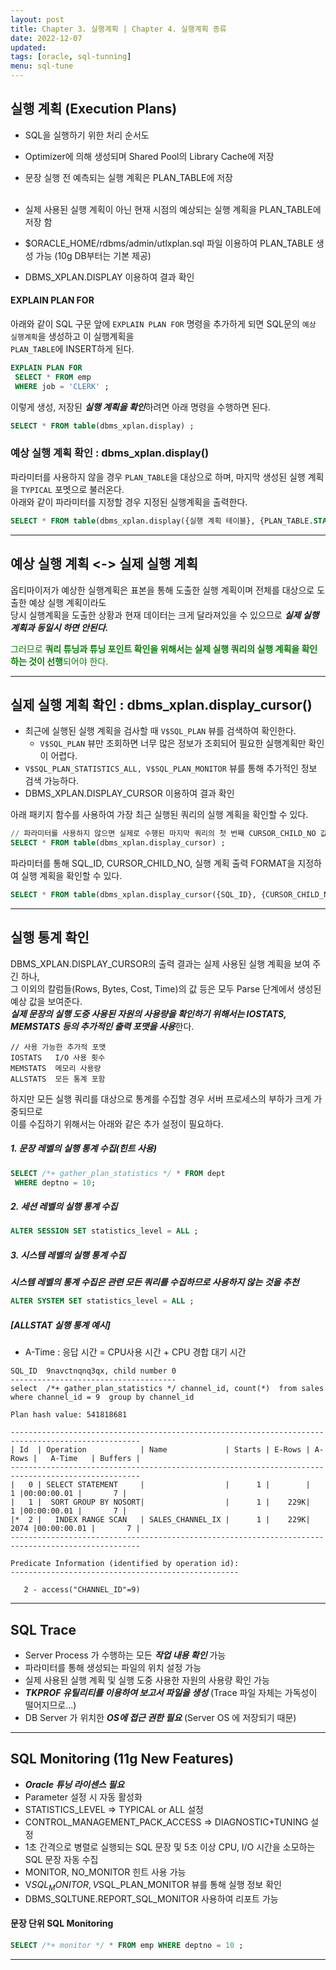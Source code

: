```yaml
---
layout: post
title: Chapter 3. 실행계획 | Chapter 4. 실행계획 종류
date: 2022-12-07
updated: 
tags: [oracle, sql-tunning]
menu: sql-tune
---
```


## 실행 계획 (Execution Plans)
- SQL을 실행하기 위한 처리 순서도
- Optimizer에 의해 생성되며 Shared Pool의 Library Cache에 저장
- 문장 실행 전 예측되는 실행 계획은 PLAN_TABLE에 저장<br /><br />

- 실제 사용된 실행 계획이 아닌 현재 시점의 예상되는 실행 계획을 PLAN_TABLE에 저장 함
- $ORACLE_HOME/rdbms/admin/utlxplan.sql 파일 이용하여 PLAN_TABLE 생성 가능 (10g DB부터는 기본 제공)
- DBMS_XPLAN.DISPLAY 이용하여 결과 확인

#### EXPLAIN PLAN FOR 
아래와 같이 SQL 구문 앞에 `EXPLAIN PLAN FOR` 명령을 추가하게 되면 SQL문의 `예상 실행계획`을 생성하고 이 실행계획을   
`PLAN_TABLE`에 INSERT하게 된다.
```sql
EXPLAIN PLAN FOR
 SELECT * FROM emp
 WHERE job = 'CLERK' ; 
```

이렇게 생성, 저장된 ***실행 계획을 확인***하려면 아래 명령을 수행하면 된다.
```sql
SELECT * FROM table(dbms_xplan.display) ;
```

### 예상 실행 계획 확인 : dbms_xplan.display() 
파라미터를 사용하지 않을 경우 `PLAN_TABLE`을 대상으로 하며, 마지막 생성된 실행 계획을 `TYPICAL` 포멧으로 불러온다.   
아래와 같이 파라미터를 지정할 경우 지정된 실행계획을 출력한다.
```sql
SELECT * FROM table(dbms_xplan.display({실행 계획 테이블}, {PLAN_TABLE.STATEMENT_ID}, {실행 계획 포멧})); 
```

- - - 

## 예상 실행 계획 <-> 실제 실행 계획
옵티마이저가 예상한 실행계획은 표본을 통해 도출한 실행 계획이며 전체를 대상으로 도출한 예상 실행 계획이라도   
당시 실행계획을 도출한 상황과 현재 데이터는 크게 달라져있을 수 있으므로 <b>*실제 실행 계획과 동일시 하면 안된다.*</b>
<p style="color: green;">
그러므로 <b>쿼리 튜닝과 튜닝 포인트 확인을 위해서는 실제 실행 쿼리의 실행 계획을 확인하는 것이 선행</b>되어야 한다.
</p>

- - -

## 실제 실행 계획 확인 : dbms_xplan.display_cursor()
- 최근에 실행된 실행 계획을 검사할 때 `V$SQL_PLAN` 뷰를 검색하여 확인한다.
  + `V$SQL_PLAN` 뷰만 조회하면 너무 많은 정보가 조회되어 필요한 실행계획만 확인이 어렵다.
- `V$SQL_PLAN_STATISTICS_ALL, V$SQL_PLAN_MONITOR` 뷰를 통해 추가적인 정보 검색 가능하다.
- DBMS_XPLAN.DISPLAY_CURSOR 이용하여 결과 확인

아래 패키지 함수를 사용하여 가장 최근 실행된 쿼리의 실행 계획을 확인할 수 있다.
```sql
// 파라미터를 사용하지 않으면 실제로 수행된 마지막 쿼리의 첫 번째 CURSOR_CHILD_NO 값으로 실행계획을 `TYPICAL` 포멧을 통해 가져온다.
SELECT * FROM table(dbms_xplan.display_cursor) ;
```

파라미터를 통해 SQL_ID, CURSOR_CHILD_NO, 실행 계획 출력 FORMAT을 지정하여 실행 계획을 확인할 수 있다.
```sql
SELECT * FROM table(dbms_xplan.display_cursor({SQL_ID}, {CURSOR_CHILD_NO}, {실행 계획 출력 FORMAT})) ;
```
- - - 

## 실행 통계 확인
DBMS_XPLAN.DISPLAY_CURSOR의 출력 결과는 실제 사용된 실행 계획을 보여 주긴 하나,   
그 이외의 칼럼들(Rows, Bytes, Cost, Time)의 값 등은 모두 Parse 단계에서 생성된 예상 값을 보여준다.   
***실제 문장의 실행 도중 사용된 자원의 사용량을 확인하기 위해서는 IOSTATS, MEMSTATS 등의 추가적인 출력 포맷을 사용***한다.

```
// 사용 가능한 추가적 포맷
IOSTATS   I/O 사용 횟수
MEMSTATS  메모리 사용량
ALLSTATS  모든 통계 포함
```

하지만 모든 실행 쿼리를 대상으로 통계를 수집할 경우 서버 프로세스의 부하가 크게 가중되므로   
이를 수집하기 위해서는 아래와 같은 추가 설정이 필요하다.

##### 1. 문장 레벨의 실행 통계 수집(힌트 사용)
```sql
SELECT /*+ gather_plan_statistics */ * FROM dept
 WHERE deptno = 10;
```

##### 2. 세션 레벨의 실행 통계 수집
```sql
ALTER SESSION SET statistics_level = ALL ;
```

##### 3. 시스템 레벨의 실행 통계 수집
***시스템 레벨의 통계 수집은 관련 모든 쿼리를 수집하므로 사용하지 않는 것을 추천***
```sql
ALTER SYSTEM SET statistics_level = ALL ; 
```

##### [ALLSTAT 실행 통계 예시]
* A-Time : 응답 시간 = CPU사용 시간 + CPU 경합 대기 시간

```
SQL_ID  9navctnqnq3qx, child number 0
-------------------------------------
select  /*+ gather_plan_statistics */ channel_id, count(*)  from sales  
where channel_id = 9  group by channel_id
 
Plan hash value: 541818681
 
---------------------------------------------------------------------------------------------------
| Id  | Operation            | Name             | Starts | E-Rows | A-Rows |   A-Time   | Buffers |
---------------------------------------------------------------------------------------------------
|   0 | SELECT STATEMENT     |                  |      1 |        |      1 |00:00:00.01 |       7 |
|   1 |  SORT GROUP BY NOSORT|                  |      1 |    229K|      1 |00:00:00.01 |       7 |
|*  2 |   INDEX RANGE SCAN   | SALES_CHANNEL_IX |      1 |    229K|   2074 |00:00:00.01 |       7 |
---------------------------------------------------------------------------------------------------
 
Predicate Information (identified by operation id):
---------------------------------------------------
 
   2 - access("CHANNEL_ID"=9)

```

- - -

## SQL Trace 
- Server Process 가 수행하는 모든 ***작업 내용 확인*** 가능
- 파라미터를 통해 생성되는 파일의 위치 설정 가능
- 실제 사용된 실행 계획 및 실행 도중 사용한 자원의 사용량 확인 가능
- ***TKPROF 유틸리티를 이용하여 보고서 파일을 생성*** (Trace 파일 자체는 가독성이 떨어지므로...)
- DB Server 가 위치한 ***OS에 접근 권한 필요*** (Server OS 에 저장되기 때문)

- - -

## SQL Monitoring (11g New Features)
- ***Oracle 튜닝 라이센스 필요***
- Parameter 설정 시 자동 활성화
- STATISTICS_LEVEL => TYPICAL or ALL 설정
- CONTROL_MANAGEMENT_PACK_ACCESS => DIAGNOSTIC+TUNING 설정
- 1초 간격으로 병렬로 실행되는 SQL 문장 및 5초 이상 CPU, I/O 시간을 소모하는 SQL 문장 자동 수집
- MONITOR, NO_MONITOR 힌트 사용 가능
- V$SQL_MONITOR, V$SQL_PLAN_MONITOR 뷰를 통해 실행 정보 확인
- DBMS_SQLTUNE.REPORT_SQL_MONITOR 사용하여 리포트 가능

#### 문장 단위 SQL Monitoring
```sql
SELECT /*+ monitor */ * FROM emp WHERE deptno = 10 ;
```

- - -
